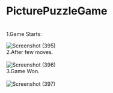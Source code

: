 # PicturePuzzleGame
<br/>
1.Game Starts:


![Screenshot (395)](https://user-images.githubusercontent.com/61204357/87471273-b75e4480-c63b-11ea-88f8-43b239eae449.png)
<br/>
2.After few moves.<br/><br/>
![Screenshot (396)](https://user-images.githubusercontent.com/61204357/87470666-b8db3d00-c63a-11ea-8cd8-54b471a429c0.png)
<br/>
3.Game Won.<br/><br/>
![Screenshot (397)](https://user-images.githubusercontent.com/61204357/87471286-bdecbc00-c63b-11ea-984f-c8ca75bd7326.png)


